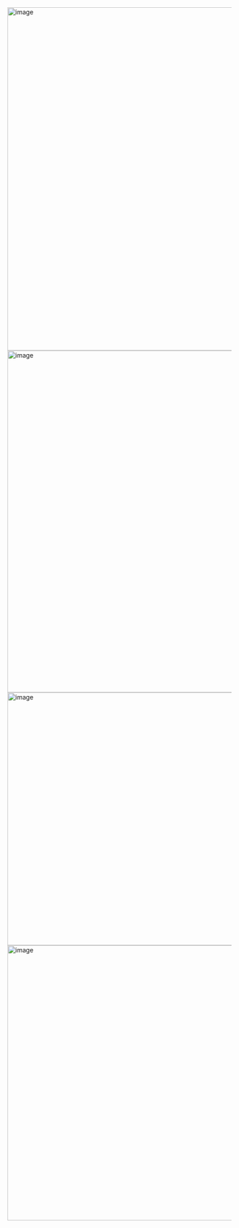 <img width="1586" height="771" alt="image" src="https://github.com/user-attachments/assets/ed7077af-3ecc-415c-8230-d3673cdefdc2" />
<img width="1599" height="768" alt="image" src="https://github.com/user-attachments/assets/ef4fe10f-d952-412c-a262-57823bab0604" />
<img width="1600" height="568" alt="image" src="https://github.com/user-attachments/assets/63c6672b-1135-4b4b-9fbc-2ef24b24752c" />
<img width="1596" height="618" alt="image" src="https://github.com/user-attachments/assets/c2af735d-3010-4749-ad75-8b4b719568bb" />


